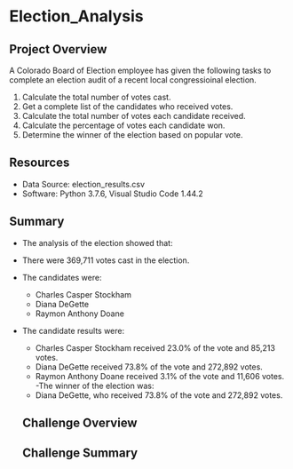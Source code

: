# Election_Analysis

## Project Overview
A Colorado Board of Election employee has given the following tasks to complete an election audit of a recent local congressioinal election.

1. Calculate the total number of votes cast.
2. Get a complete list of the candidates who received votes.
3. Calculate the total number of votes each candidate received.
4. Calculate the percentage of votes each candidate won.
5. Determine the winner of the election based on popular vote.

## Resources
- Data Source: election_results.csv
- Software:  Python 3.7.6, Visual Studio Code 1.44.2

## Summary
- The analysis of the election showed that:
- There were 369,711 votes cast in the election.
- The candidates were:
  - Charles Casper Stockham
  - Diana DeGette
  - Raymon Anthony Doane
- The candidate results were:
  - Charles Casper Stockham received 23.0% of the vote and 85,213 votes.
  - Diana DeGette received 73.8% of the vote and 272,892 votes.
  - Raymon Anthony Doane received 3.1% of the vote and 11,606 votes.
 -The winner of the election was:
  - Diana DeGette, who received 73.8% of the vote and 272,892 votes.
  
  ## Challenge Overview
  
  ## Challenge Summary
  
  
